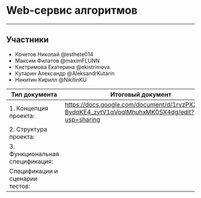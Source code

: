# Web-сервис алгоритмов
---
## Участники
- Кочетов Николай @esthete014
- Максим Филатов @maximFLUNN
- Кистримова Екатерина @ekistrimova
- Кутарин Александр @AleksandrKutarin
- Никитин Кирилл @NikitinKU


| Тип документа | Итоговый документ |
| --- | --- |
| 1. Концепция проекта: | https://docs.google.com/document/d/1rvzPX2uh0iY-BvdqKE4_zytV1qVoqIMhuhxMK0SX4dg/edit?usp=sharing |
| 2. Структура проекта: | |
| 3. Функциональная спецификация: | |
| Спецификации и сценарии тестов: | |
